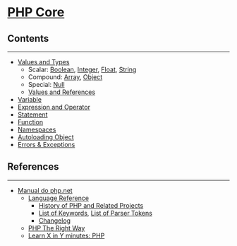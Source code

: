 # [PHP Core](https://www.php.net/manual/en/langref.php)

## Contents

---

- [Values and Types](values-and-types/)
  - Scalar: [Boolean](boolean/), [Integer](number/#integer), [Float](number/#float), [String](string/)
  - Compound: [Array](array/), [Object](object/)
  - Special: [Null](null/)
  - [Values and References](references/)
- [Variable](variable/)
- [Expression and Operator](expression-and-operator/)
- [Statement](statements/)
- [Function](function/)
- [Namespaces](namespaces/)
- [Autoloading Object](autoloading-object/)
- [Errors & Exceptions](errors/)

<!--
TODO
- [Generator](generator/)
 -->

## References

---

- [Manual do php.net](http://php.net/manual/en/)
  - [Language Reference](http://php.net/manual/en/langref.php)
    - [History of PHP and Related Projects](https://www.php.net/manual/en/history.php)
    - [List of Keywords](https://www.php.net/manual/en/reserved.keywords.php), [List of Parser Tokens](https://www.php.net/manual/en/tokens.php)
    - [Changelog](https://www.php.net/manual/en/doc.changelog.php)
  - [PHP The Right Way](https://phptherightway.com/)
  - [Learn X in Y minutes: PHP](https://learnxinyminutes.com/docs/php/)

